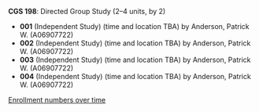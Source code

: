 **CGS 198**: Directed Group Study (2–4 units, by 2)

- **001** (Independent Study) (time and location TBA) by Anderson, Patrick W. (A06907722)
- **002** (Independent Study) (time and location TBA) by Anderson, Patrick W. (A06907722)
- **003** (Independent Study) (time and location TBA) by Anderson, Patrick W. (A06907722)
- **004** (Independent Study) (time and location TBA) by Anderson, Patrick W. (A06907722)

[Enrollment numbers over time](./CGS198.tsv)
